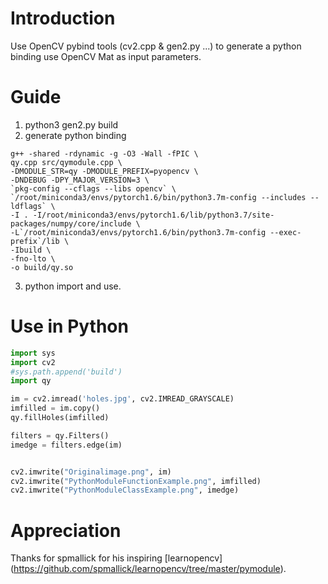 # Introduction
Use OpenCV pybind tools (cv2.cpp & gen2.py ...) to generate a python binding use OpenCV Mat as input parameters.

# Guide
1. python3 gen2.py build
2. generate python binding
```
g++ -shared -rdynamic -g -O3 -Wall -fPIC \
qy.cpp src/qymodule.cpp \
-DMODULE_STR=qy -DMODULE_PREFIX=pyopencv \
-DNDEBUG -DPY_MAJOR_VERSION=3 \
`pkg-config --cflags --libs opencv` \
`/root/miniconda3/envs/pytorch1.6/bin/python3.7m-config --includes --ldflags` \
-I . -I/root/miniconda3/envs/pytorch1.6/lib/python3.7/site-packages/numpy/core/include \
-L`/root/miniconda3/envs/pytorch1.6/bin/python3.7m-config --exec-prefix`/lib \
-Ibuild \
-fno-lto \
-o build/qy.so
```
3. python import and use.

# Use in Python

``` python
import sys
import cv2
#sys.path.append('build')
import qy

im = cv2.imread('holes.jpg', cv2.IMREAD_GRAYSCALE)
imfilled = im.copy()
qy.fillHoles(imfilled)

filters = qy.Filters() 
imedge = filters.edge(im)


cv2.imwrite("Originalimage.png", im)
cv2.imwrite("PythonModuleFunctionExample.png", imfilled)
cv2.imwrite("PythonModuleClassExample.png", imedge)
```



# Appreciation
Thanks for spmallick for his inspiring [learnopencv] (https://github.com/spmallick/learnopencv/tree/master/pymodule).